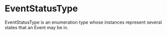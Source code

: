 # EventStatusType

EventStatusType is an enumeration type whose instances represent several states that an Event may be in.
